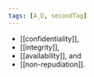 ```yaml
---
tags: [A_D, secondTag]
---
```

- [[confidentiality]],
-  [[integrity]], 
- [[availability]], and 
- [[non-repudiation]].